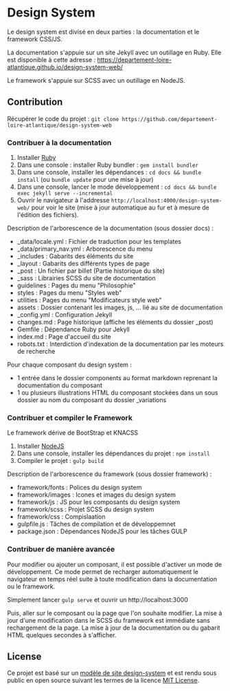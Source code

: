 # Design System


Le design system est divisé en deux parties : la documentation et le framework CSS/JS.

La documentation s'appuie sur un site Jekyll avec un outillage en Ruby.
Elle est disponible à cette adresse : https://departement-loire-atlantique.github.io/design-system-web/

Le framework s'appuie sur SCSS avec un outillage en NodeJS.

## Contribution

Récupérer le code du projet : `git clone https://github.com/departement-loire-atlantique/design-system-web`

### Contribuer à la documentation

1. Installer [Ruby](https://www.ruby-lang.org/en/documentation/installation/)
2. Dans une console : installer Ruby bundler : `gem install bundler`
3. Dans une console, installer les dépendances : `cd docs && bundle install` (ou `bundle update` pour une mise à jour)
4. Dans une console, lancer le mode développement : `cd docs && bundle exec jekyll serve --incremental` 
5. Ouvrir le navigateur à l'addresse `http://localhost:4000/design-system-web/` pour voir le site (mise à jour automatique au fur et à mesure de l'édition des fichiers).

Description de l'arborescence de la documentation (sous dossier docs) :

* \_data/locale.yml : Fichier de traduction pour les templates
* \_data/primary_nav.yml : Arborescence du menu
* \_includes : Gabarits des éléments du site
* \_layout : Gabarits des différents types de page
* \_post : Un fichier par billet (Partie historique du site)
* \_sass : Librairies SCSS du site de documentation
* guidelines : Pages du menu "Philosophie"
* styles : Pages du menu "Styles web"
* utilities : Pages du menu "Modificateurs style web"
* assets : Dossier contenant les images, js, ... lié au site de documentation
* \_config.yml : Configuration Jekyll
* changes.md : Page historique (affiche les éléments du dossier \_post)
* Gemfile : Dépendance Ruby pour Jekyll
* index.md : Page d'accueil du site
* robots.txt : Interdiction d'indexation de la documentation par les moteurs de recherche

Pour chaque composant du design system :
* 1 entrée dans le dossier components au format markdown reprenant la documentation du composant
* 1 ou plusieurs illustrations HTML du composant stockées dans un sous dossier au nom du composant du dossier \_variations

### Contribuer et compiler le Framework

Le framework dérive de BootStrap et KNACSS

1. Installer [NodeJS](https://nodejs.org/en/download/)
2. Dans une console, installer les dépendances du projet : `npm install`
3. Compiler le projet : `gulp build`

Description de l'arborescence du framework (sous dossier framework) :

* framework/fonts : Polices du design system
* framework/images : Icones et images du design system
* framework/js : JS pour les composants du design system
* framework/scss : Projet SCSS du design system
* framework/css : Compislaation
* gulpfile.js : Tâches de compilation et de développemnet
* package.json : Dépendances NodeJS pour les tâches GULP

### Contribuer de manière avancée

Pour modifier ou ajouter un composant, il est possible d'activer un mode de développement.
Ce mode permet de recharger automatiquement le navigateur en temps réel suite à toute modification dans la documentation ou le framework. 

Simplement lancer `gulp serve` et ouvrir un http://localhost:3000

Puis, aller sur le composant ou la page que l'on souhaite modifier.
La mise à jour d'une modification dans le SCSS du framework est immédiate sans rechargement de la page.
La mise à jour de la documentation ou du gabarit HTML quelques secondes à s'afficher.

## License

Ce projet est basé sur un [modèle de site design-system](https://github.com/lundegaard/design-system-template) et est rendu sous public en open source suivant les termes de la licence [MIT License](https://opensource.org/licenses/MIT).